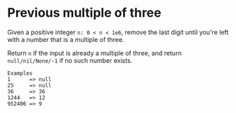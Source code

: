 # Previous multiple of three

Given a positive integer `n: 0 < n < 1e6`, remove the last digit until you're left with a number that is a multiple of three.

Return `n` if the input is already a multiple of three, and return `null/nil/None/-1` if no such number exists.

```
Examples
1      => null
25     => null
36     => 36
1244   => 12
952406 => 9
```
